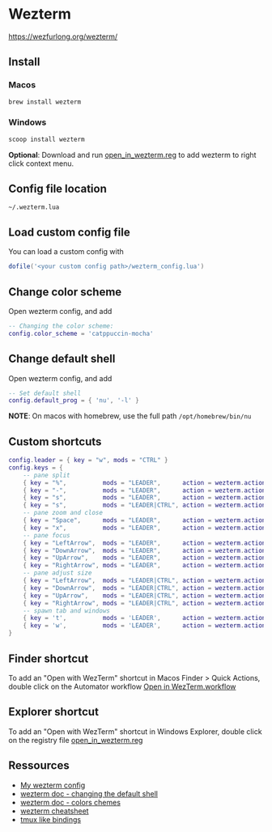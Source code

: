 # Wezterm

https://wezfurlong.org/wezterm/

## Install

### Macos 

```sh
brew install wezterm
```
	
### Windows

```sh
scoop install wezterm
```

**Optional**: Download and run [open_in_wezterm.reg](../assets/wezterm/open_in_wezterm.reg) to add wezterm to right click context menu.

## Config file location

`~/.wezterm.lua`

## Load custom config file

You can load a custom config with

```lua
dofile('<your custom config path>/wezterm_config.lua')
```

## Change color scheme

Open wezterm config, and add

```lua
-- Changing the color scheme:
config.color_scheme = 'catppuccin-mocha'
```

## Change default shell

Open wezterm config, and add

```lua
-- Set default shell
config.default_prog = { 'nu', '-l' }
```

**NOTE**: On macos with homebrew, use the full path `/opt/homebrew/bin/nu`

## Custom shortcuts

```lua
config.leader = { key = "w", mods = "CTRL" }
config.keys = {
    -- pane split
    { key = "%",          mods = "LEADER",      action = wezterm.action.SplitHorizontal { domain = "CurrentPaneDomain" } },
    { key = "-",          mods = "LEADER",      action = wezterm.action.SplitVertical { domain = "CurrentPaneDomain" } },
    { key = "s",          mods = "LEADER",      action = wezterm.action.SplitHorizontal { domain = "CurrentPaneDomain" } },
    { key = "s",          mods = "LEADER|CTRL", action = wezterm.action.SplitVertical { domain = "CurrentPaneDomain" } },
    -- pane zoom and close
    { key = "Space",      mods = "LEADER",      action = wezterm.action.TogglePaneZoomState },
    { key = "x",          mods = "LEADER",      action = wezterm.action.CloseCurrentPane { confirm = true } },
    -- pane focus
    { key = "LeftArrow",  mods = "LEADER",      action = wezterm.action.ActivatePaneDirection "Left" },
    { key = "DownArrow",  mods = "LEADER",      action = wezterm.action.ActivatePaneDirection "Down" },
    { key = "UpArrow",    mods = "LEADER",      action = wezterm.action.ActivatePaneDirection "Up" },
    { key = "RightArrow", mods = "LEADER",      action = wezterm.action.ActivatePaneDirection "Right" },
    -- pane adjust size
    { key = "LeftArrow",  mods = "LEADER|CTRL", action = wezterm.action.AdjustPaneSize { "Left", 5 } },
    { key = "DownArrow",  mods = "LEADER|CTRL", action = wezterm.action.AdjustPaneSize { "Down", 5 } },
    { key = "UpArrow",    mods = "LEADER|CTRL", action = wezterm.action.AdjustPaneSize { "Up", 5 } },
    { key = "RightArrow", mods = "LEADER|CTRL", action = wezterm.action.AdjustPaneSize { "Right", 5 } },
    -- spawn tab and windows
    { key = 't',          mods = 'LEADER',      action = wezterm.action.SpawnTab "CurrentPaneDomain" },
    { key = 'w',          mods = 'LEADER',      action = wezterm.action.SpawnWindow },
}
```

## Finder shortcut

To add an "Open with WezTerm" shortcut in Macos Finder > Quick Actions, double click on the Automator workflow [Open in WezTerm.workflow](../assets/WezTerm/Open%20in%WezTerm.workflow/)

## Explorer shortcut

To add an "Open with WezTerm" shortcut in Windows Explorer, double click on the registry file [open_in_wezterm.reg](../assets/WezTerm/open_in_wezterm.reg)

## Ressources

- [My wezterm config](../assets/wezterm/wezterm_config.lua)
- [wezterm doc - changing the default shell](https://wezfurlong.org/wezterm/config/launch.html#changing-the-default-program)
- [wezterm doc - colors chemes](https://wezfurlong.org/wezterm/colorschemes/index.html)
- [wezterm cheatsheet](https://ansidev.substack.com/p/wezterm-cheatsheet)
- [tmux like bindings](https://gist.github.com/quangIO/556fa4abca46faf40092282d0c11a367)
